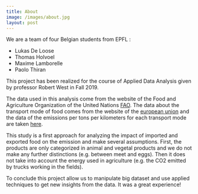 ```yaml
---
title: About
image: /images/about.jpg
layout: post
---
```



We are a team of four Belgian students from EPFL :

* Lukas De Loose
* Thomas Holvoel
* Maxime Lamborelle
* Paolo Thiran

This project has been realized for the course of Applied Data Analysis given by professor Robert West in Fall 2019.

The data used in this analysis come from the website of the Food and Agriculture Organization of the United Nations [FAO](http://www.fao.org/faostat/en/#home). The data about the transport mode of food comes from the website of the [european union](https://ec.europa.eu/eurostat/web/international-trade-in-goods/data/database) and the data of the emissions per tons per kilometers for each transport mode are taken [here]( https://www.sciencedirect.com/science/article/pii/S0959652615000438).


This study is a first approach for analyzing the impact of imported and exported food on the emission and make several assumptions. First, the products are only categorized in animal and vegetal products and we do not make any further distinctions (e.g. between meet and eggs). Then it does not take into account the energy used in agriculture (e.g. the CO2 emitted by trucks working in the fields).

To conclude this project allow us to manipulate big dataset and use applied techniques to get new insights from the data. It was a great experience!
